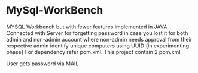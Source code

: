 # MySql-WorkBench

MYSQL Workbench but with fewer features implemented in JAVA Connected with Server for forgetting password in case you
lost it for both admin and non-admin account where non-admin needs approval from their respective admin identify unique
computers using UUID {in experimenting phase} For dependency refer pom.xml. This project contain 2 pom.xml

User gets password via MAIL
